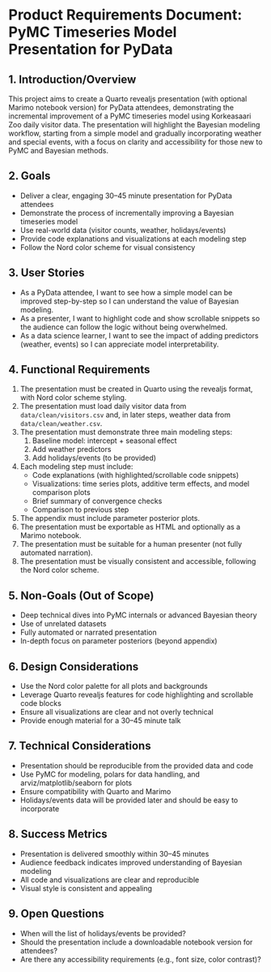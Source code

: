 # Product Requirements Document: PyMC Timeseries Model Presentation for PyData

## 1. Introduction/Overview
This project aims to create a Quarto revealjs presentation (with optional Marimo notebook version) for PyData attendees, demonstrating the incremental improvement of a PyMC timeseries model using Korkeasaari Zoo daily visitor data. The presentation will highlight the Bayesian modeling workflow, starting from a simple model and gradually incorporating weather and special events, with a focus on clarity and accessibility for those new to PyMC and Bayesian methods.

## 2. Goals
- Deliver a clear, engaging 30–45 minute presentation for PyData attendees
- Demonstrate the process of incrementally improving a Bayesian timeseries model
- Use real-world data (visitor counts, weather, holidays/events)
- Provide code explanations and visualizations at each modeling step
- Follow the Nord color scheme for visual consistency

## 3. User Stories
- As a PyData attendee, I want to see how a simple model can be improved step-by-step so I can understand the value of Bayesian modeling.
- As a presenter, I want to highlight code and show scrollable snippets so the audience can follow the logic without being overwhelmed.
- As a data science learner, I want to see the impact of adding predictors (weather, events) so I can appreciate model interpretability.

## 4. Functional Requirements
1. The presentation must be created in Quarto using the revealjs format, with Nord color scheme styling.
2. The presentation must load daily visitor data from `data/clean/visitors.csv` and, in later steps, weather data from `data/clean/weather.csv`.
3. The presentation must demonstrate three main modeling steps:
   1. Baseline model: intercept + seasonal effect
   2. Add weather predictors
   3. Add holidays/events (to be provided)
4. Each modeling step must include:
   - Code explanations (with highlighted/scrollable code snippets)
   - Visualizations: time series plots, additive term effects, and model comparison plots
   - Brief summary of convergence checks
   - Comparison to previous step
5. The appendix must include parameter posterior plots.
6. The presentation must be exportable as HTML and optionally as a Marimo notebook.
7. The presentation must be suitable for a human presenter (not fully automated narration).
8. The presentation must be visually consistent and accessible, following the Nord color scheme.

## 5. Non-Goals (Out of Scope)
- Deep technical dives into PyMC internals or advanced Bayesian theory
- Use of unrelated datasets
- Fully automated or narrated presentation
- In-depth focus on parameter posteriors (beyond appendix)

## 6. Design Considerations
- Use the Nord color palette for all plots and backgrounds
- Leverage Quarto revealjs features for code highlighting and scrollable code blocks
- Ensure all visualizations are clear and not overly technical
- Provide enough material for a 30–45 minute talk

## 7. Technical Considerations
- Presentation should be reproducible from the provided data and code
- Use PyMC for modeling, polars for data handling, and arviz/matplotlib/seaborn for plots
- Ensure compatibility with Quarto and Marimo
- Holidays/events data will be provided later and should be easy to incorporate

## 8. Success Metrics
- Presentation is delivered smoothly within 30–45 minutes
- Audience feedback indicates improved understanding of Bayesian modeling
- All code and visualizations are clear and reproducible
- Visual style is consistent and appealing

## 9. Open Questions
- When will the list of holidays/events be provided?
- Should the presentation include a downloadable notebook version for attendees?
- Are there any accessibility requirements (e.g., font size, color contrast)?
